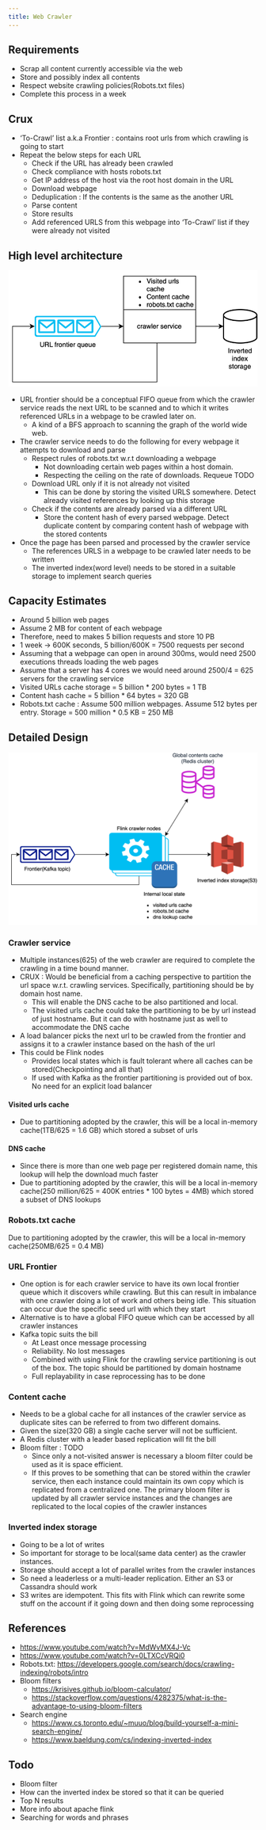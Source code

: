 ```yaml
---
title: Web Crawler
---
```

## Requirements
* Scrap all content currently accessible via the web
* Store and possibly index all contents
* Respect website crawling policies(Robots.txt files)
* Complete this process in a week

## Crux
* ‘To-Crawl’ list a.k.a Frontier : contains root urls from which crawling is going to start
* Repeat the below steps for each URL
  * Check if the URL has already been crawled
  * Check compliance with hosts robots.txt
  * Get IP address of the host via the root host domain in the URL
  * Download webpage
  * Deduplication : If the contents is the same as the another URL
  * Parse content
  * Store results
  * Add referenced URLS from this webpage into ‘To-Crawl’ list if they were already not visited

## High level architecture
![hld](../../assets/images/web-crawler-HLD.drawio.svg)

* URL frontier should be a conceptual FIFO queue from which the crawler service reads the next URL to be scanned and to which it writes referenced URLs in a webpage to be crawled later on.
  * A kind of a BFS approach to scanning the graph of the world wide web.
* The crawler service needs to do the following for every webpage it attempts to download and parse
  * Respect rules of robots.txt w.r.t downloading a webpage
    * Not downloading certain web pages within a host domain.
    * Respecting the ceiling on the rate of downloads. Requeue TODO
  * Download URL only if it is not already not visited
    * This can be done by storing the visited URLS somewhere. Detect already visited references by looking up this storage
  * Check if the contents are already parsed via a different URL
    * Store the content hash of every parsed webpage. Detect duplicate content by comparing content hash of webpage with the stored contents
* Once the page has been parsed and processed by the crawler service
  * The references URLS in a webpage to be crawled later needs to be written
  * The inverted index(word level) needs to be stored in a suitable storage to implement search queries

## Capacity Estimates
* Around 5 billion web pages
* Assume 2 MB for content of each webpage
* Therefore, need to makes 5 billion requests and store 10 PB
* 1 week -> 600K seconds, 5 billion/600K = 7500 requests per second
* Assuming that a webpage can open in around 300ms, would need 2500 executions threads loading the web pages
* Assume that a server has 4 cores we would need around 2500/4 = 625 servers for the crawling service
* Visited URLs cache storage = 5 billion * 200 bytes = 1 TB
* Content hash cache = 5 billion * 64 bytes = 320 GB
* Robots.txt cache : Assume 500 million webpages. Assume 512 bytes per entry. Storage = 500 million * 0.5 KB = 250 MB

## Detailed Design
![detailed](../../assets/images/web-crawler-detailed.drawio.svg)

### Crawler service
* Multiple instances(625) of the web crawler are required to complete the crawling in a time bound manner.
* CRUX : Would be beneficial from a caching perspective to partition the url space w.r.t. crawling services. Specifically, partitioning should be by domain host name.
  * This will enable the DNS cache to be also partitioned and local.
  * The visited urls cache could take the partitioning to be by url instead of just hostname. But it can do with hostname just as well to accommodate the DNS cache
* A load balancer picks the next url to be crawled from the frontier and assigns it to a crawler instance based on the hash of the url
* This could be Flink nodes
  * Provides local states which is fault tolerant where all caches can be stored(Checkpointing and all that)
  * If used with Kafka as the frontier partitioning is provided out of box. No need for an explicit load balancer

#### Visited urls cache
* Due to partitioning adopted by the crawler, this will be a local in-memory cache(1TB/625 = 1.6 GB) which stored a subset of urls

#### DNS cache
* Since there is more than one web page per registered domain name, this lookup will help the download much faster
* Due to partitioning adopted by the crawler, this will be a local in-memory cache(250 million/625 = 400K entries * 100 bytes = 4MB) which stored a subset of DNS lookups

### Robots.txt cache
Due to partitioning adopted by the crawler, this will be a local in-memory cache(250MB/625 = 0.4 MB)

### URL Frontier
* One option is for each crawler service to have its own local frontier queue which it discovers while crawling. But this can result in imbalance with one crawler doing a lot of work and others being idle. This situation can occur due the specific seed url with which they start
* Alternative is to have a global FIFO queue which can be accessed by all crawler instances
* Kafka topic suits the bill
  * At Least once message processing
  * Reliability. No lost messages
  * Combined with using Flink for the crawling service partitioning is out of the box. The topic should be partitioned by domain hostname
  * Full replayability in case reprocessing has to be done

### Content cache
* Needs to be a global cache for all instances of the crawler service as duplicate sites can be referred to from two different domains.
* Given the size(320 GB) a single cache server will not be sufficient.
* A Redis cluster with a leader based replication will fit the bill
* Bloom filter  : TODO
  * Since only a not-visited answer is necessary a bloom filter could be used as it is space efficient.
  * If this proves to be something that can be stored within the crawler service, then each instance could maintain its own copy which is replicated from a centralized one. The primary bloom filter is updated by all crawler service instances and the changes are replicated to the local copies of the crawler instances

### Inverted index storage
* Going to be a lot of writes
* So important for storage to be local(same data center) as the crawler instances.
* Storage should accept a lot of parallel writes from the crawler instances
* So need a leaderless or a multi-leader replication. Either an S3 or Cassandra should work
* S3 writes are idempotent. This fits with Flink which can rewrite some stuff on the account if it going down and then doing some reprocessing

## References
* https://www.youtube.com/watch?v=MdWvMX4J-Vc
* https://www.youtube.com/watch?v=0LTXCcVRQi0
* Robots.txt: https://developers.google.com/search/docs/crawling-indexing/robots/intro
* Bloom filters
  * https://krisives.github.io/bloom-calculator/
  * https://stackoverflow.com/questions/4282375/what-is-the-advantage-to-using-bloom-filters
* Search engine
  * https://www.cs.toronto.edu/~muuo/blog/build-yourself-a-mini-search-engine/
  * https://www.baeldung.com/cs/indexing-inverted-index

## Todo
* Bloom filter
* How can the inverted index be stored so that it can be queried
* Top N results
* More info about apache flink
* Searching for words and phrases
